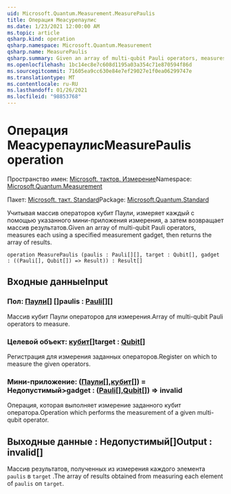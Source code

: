 ```yaml
---
uid: Microsoft.Quantum.Measurement.MeasurePaulis
title: Операция Меасурепаулис
ms.date: 1/23/2021 12:00:00 AM
ms.topic: article
qsharp.kind: operation
qsharp.namespace: Microsoft.Quantum.Measurement
qsharp.name: MeasurePaulis
qsharp.summary: Given an array of multi-qubit Pauli operators, measures each using a specified measurement gadget, then returns the array of results.
ms.openlocfilehash: 1bc14ec8e7c608d1195a03a354c71e870594f86d
ms.sourcegitcommit: 71605ea9cc630e84e7ef29027e1f0ea06299747e
ms.translationtype: MT
ms.contentlocale: ru-RU
ms.lasthandoff: 01/26/2021
ms.locfileid: "98853768"
---
```

# <a name="measurepaulis-operation"></a><span data-ttu-id="991f3-102">Операция Меасурепаулис</span><span class="sxs-lookup"><span data-stu-id="991f3-102">MeasurePaulis operation</span></span>

<span data-ttu-id="991f3-103">Пространство имен: [Microsoft. тактов. Измерение](xref:Microsoft.Quantum.Measurement)</span><span class="sxs-lookup"><span data-stu-id="991f3-103">Namespace: [Microsoft.Quantum.Measurement](xref:Microsoft.Quantum.Measurement)</span></span>

<span data-ttu-id="991f3-104">Пакет: [Microsoft. такт. Standard](https://nuget.org/packages/Microsoft.Quantum.Standard)</span><span class="sxs-lookup"><span data-stu-id="991f3-104">Package: [Microsoft.Quantum.Standard](https://nuget.org/packages/Microsoft.Quantum.Standard)</span></span>


<span data-ttu-id="991f3-105">Учитывая массив операторов кубит Паули, измеряет каждый с помощью указанного мини-приложения измерения, а затем возвращает массив результатов.</span><span class="sxs-lookup"><span data-stu-id="991f3-105">Given an array of multi-qubit Pauli operators, measures each using a specified measurement gadget, then returns the array of results.</span></span>

```qsharp
operation MeasurePaulis (paulis : Pauli[][], target : Qubit[], gadget : ((Pauli[], Qubit[]) => Result)) : Result[]
```


## <a name="input"></a><span data-ttu-id="991f3-106">Входные данные</span><span class="sxs-lookup"><span data-stu-id="991f3-106">Input</span></span>

### <a name="paulis--pauli"></a><span data-ttu-id="991f3-107">Пол: [Паули](xref:microsoft.quantum.lang-ref.pauli)[] []</span><span class="sxs-lookup"><span data-stu-id="991f3-107">paulis : [Pauli](xref:microsoft.quantum.lang-ref.pauli)[][]</span></span>

<span data-ttu-id="991f3-108">Массив кубит Паули операторов для измерения.</span><span class="sxs-lookup"><span data-stu-id="991f3-108">Array of multi-qubit Pauli operators to measure.</span></span>


### <a name="target--qubit"></a><span data-ttu-id="991f3-109">Целевой объект: [кубит](xref:microsoft.quantum.lang-ref.qubit)[]</span><span class="sxs-lookup"><span data-stu-id="991f3-109">target : [Qubit](xref:microsoft.quantum.lang-ref.qubit)[]</span></span>

<span data-ttu-id="991f3-110">Регистрация для измерения заданных операторов.</span><span class="sxs-lookup"><span data-stu-id="991f3-110">Register on which to measure the given operators.</span></span>


### <a name="gadget--pauliqubit--__invalidresult__"></a><span data-ttu-id="991f3-111">Мини-приложение: ([Паули](xref:microsoft.quantum.lang-ref.pauli)[],[кубит](xref:microsoft.quantum.lang-ref.qubit)[]) __= <Result> Недопустимый__></span><span class="sxs-lookup"><span data-stu-id="991f3-111">gadget : ([Pauli](xref:microsoft.quantum.lang-ref.pauli)[],[Qubit](xref:microsoft.quantum.lang-ref.qubit)[]) => __invalid<Result>__</span></span> 

<span data-ttu-id="991f3-112">Операция, которая выполняет измерение заданного кубит оператора.</span><span class="sxs-lookup"><span data-stu-id="991f3-112">Operation which performs the measurement of a given multi-qubit operator.</span></span>



## <a name="output--__invalidresult__"></a><span data-ttu-id="991f3-113">Выходные данные __: <Result> Недопустимый__[]</span><span class="sxs-lookup"><span data-stu-id="991f3-113">Output : __invalid<Result>__[]</span></span>

<span data-ttu-id="991f3-114">Массив результатов, полученных из измерения каждого элемента `paulis` в `target` .</span><span class="sxs-lookup"><span data-stu-id="991f3-114">The array of results obtained from measuring each element of `paulis` on `target`.</span></span>